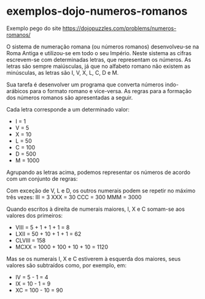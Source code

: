 # exemplos-dojo-numeros-romanos

Exemplo pego do site https://dojopuzzles.com/problems/numeros-romanos/

O sistema de numeração romana (ou números romanos) desenvolveu-se na Roma Antiga e utilizou-se em todo o seu Império. Neste sistema as cifras escrevem-se com determinadas letras, que representam os números. As letras são sempre maiúsculas, já que no alfabeto romano não existem as minúsculas, as letras são I, V, X, L, C, D e M.

Sua tarefa é desenvolver um programa que converta números indo-arábicos para o formato romano e vice-versa. As regras para a formação dos números romanos são apresentadas a seguir.

Cada letra corresponde a um determinado valor:
- I = 1
- V = 5
- X = 10
- L = 50
- C = 100
- D = 500
- M = 1000

Agrupando as letras acima, podemos representar os números de acordo com um conjunto de regras:

Com exceção de V, L e D, os outros numerais podem se repetir no máximo três vezes:
III = 3
XXX = 30
CCC = 300
MMM = 3000

Quando escritos à direita de numerais maiores, I, X e C somam-se aos valores dos primeiros:
- VIII = 5 + 1 + 1 + 1 = 8
- LXII = 50 + 10 + 1 + 1 = 62
- CLVIII = 158
- MCXX = 1000 + 100 + 10 + 10 = 1120

Mas se os numerais I, X e C estiverem à esquerda dos maiores, seus valores são subtraídos como, por exemplo, em:
- IV = 5 - 1 = 4
- IX = 10 - 1 = 9
- XC = 100 - 10 = 90
